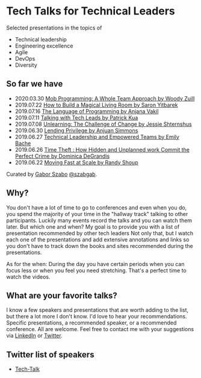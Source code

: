# Tech Talks for Technical Leaders

Selected presentations in the topics of

* Technical leadership
* Engineering excellence
* Agile
* DevOps
* Diversity

## So far we have

* 2020.03.30 [Mob Programming: A Whole Team Approach by Woody Zuill](mob-programming-a-whole-team-approach)
* 2019.07.22 [How to Build a Magical Living Room by Saron Yitbarek](how-to-build-a-magical-living-room)
* 2019.07.16 [The Language of Programming by Anjana Vakil](the-language-of-programming)
* 2019.07.11 [Talking with Tech Leads by Patrick Kua](talking-with-tech-leads)
* 2019.07.08 [Unlearning: The Challenge of Change by Jessie Shternshus](unlearning-the-challenge-of-change)
* 2019.06.30 [Lending Privilege by Anjuan Simmons](lending-privilege)
* 2019.06.27 [Technical Leadership and Empowered Teams by Emily Bache](technical-leadership-and-empowered-teams)
* 2019.06.26 [Time Theft : How Hidden and Unplanned work Commit the Perfect Crime by Dominica DeGrandis](time-theft)
* 2019.06.22 [Moving Fast at Scale by Randy Shoup](moving-fast-at-scale)

Curated by [Gabor Szabo](https://www.linkedin.com/in/szabgab) [@szabgab](https://twitter.com/szabgab).

## Why?

You don't have a lot of time to go to conferences and even when you do, you spend the majority of your time in the
"hallway track" talking to other participants. Luckily many events record the talks and you can watch them later.
But which one and when? My goal is to provide you with a list of presentation recommended by other tech leaders
Not only that, but I watch each one of the presentations and add extensive annotations and links so you don't
have to track down the books and sites recommended during the presentations.

As for the when: During the day you have certain periods when you can focus less or when you feel you need
stretching. That's a perfect time to watch the videos.


## What are your favorite talks?

I know a few speakers and presentations that are worth adding to the list, but there a lot more I don't know.
I'd love to hear your recommendations. Specific presentations, a recommended speaker, or a recommended conference.
All are welcome. Feel free to contact me with your suggestions via [LinkedIn](https://www.linkedin.com/in/szabgab) or [Twitter](https://twitter.com/szabgab).


## Twitter list of speakers

* [Tech-Talk](https://twitter.com/szabgab/lists/tech-talks)

